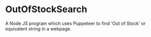 # OutOfStockSearch
A Node JS  program which uses Puppeteer to find 'Out of Stock' or equivalent string in a webpage.
